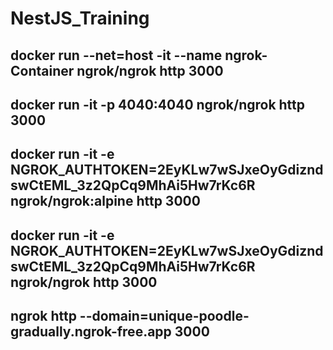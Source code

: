# NestJS_Training

## docker run --net=host -it --name ngrok-Container ngrok/ngrok http 3000
## docker run -it -p 4040:4040 ngrok/ngrok http 3000
## docker run -it -e NGROK_AUTHTOKEN=2EyKLw7wSJxeOyGdizndswCtEML_3z2QpCq9MhAi5Hw7rKc6R ngrok/ngrok:alpine http 3000
## docker run -it -e NGROK_AUTHTOKEN=2EyKLw7wSJxeOyGdizndswCtEML_3z2QpCq9MhAi5Hw7rKc6R ngrok/ngrok http 3000


## ngrok http --domain=unique-poodle-gradually.ngrok-free.app 3000